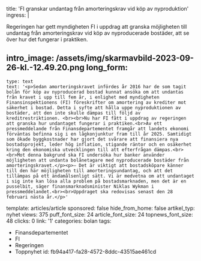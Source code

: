 title: 'FI granskar undantag från amorteringskrav vid köp av nyproduktion'
ingress: |
  <p>Regeringen har gett myndigheten FI i uppdrag att granska möjligheten till undantag från amorteringskrav vid köp av nyproducerade bostäder, att se över hur det fungerar i praktiken.
  </p>
  
intro_image: /assets/img/skarmavbild-2023-09-26-kl.-12.49.20.png
long_form:
  -
    type: text
    text: '<p>Sedan amorteringskravet infördes år 2016 har de som tagit bolån för köp av nyproducerad bostad kunnat ansöka om att undantas från kravet i upp till fem år, i enlighet med myndigheten Finansinspektionens (FI) föreskrifter om amortering av krediter mot säkerhet i bostad. Detta i syfte att hålla uppe nyproduktionen av bostäder, att den inte skulle dämpas till följd av kreditrestriktionen. <br><br>Nu har FI fått i uppdrag av regeringen att granska hur undantaget fungerar i praktiken.<br>Av ett pressmeddelande från Finansdepartementet framgår att landets ekonomi förväntas befinna sig i en lågkonjunktur fram till år 2025. Samtidigt som ökade byggkostnader har gjort det svårare att finansiera nya bostadsprojekt, leder hög inflation, stigande räntor och en osäkerhet kring den ekonomiska utvecklingen till att efterfrågan dämpas.<br><br>Mot denna bakgrund ska FI undersöka hur banker använder möjligheten att undanta bolånetagare med nyproducerade bostäder från amorteringskravet.</p><p>– Det är viktigt att bostadsköpare känner till den här möjligheten till amorteringsundantag, och att det tillämpas på ett ändamålsenligt sätt. Vi är medvetna om att undantaget i sig inte kan lösa alla problem på bostadsmarknaden, men det är en pusselbit, säger finansmarknadsminister Niklas Wykman i pressmeddelandet.<br><br>Uppdraget ska redovisas senast den 28 februari nästa år.</p>'
template: articles/article
sponsored: false
hide_from_home: false
artikel_typ: nyhet
views: 375
puff_font_size: 24
article_font_size: 24
topnews_font_size: 48
clicks: 0
link: '1'
categories: bolan
tags:
  - Finansdepartementet
  - FI
  - Regeringen
  - Toppnyhet
id: fb94a417-fa28-4572-8ddc-43515ae461cd
